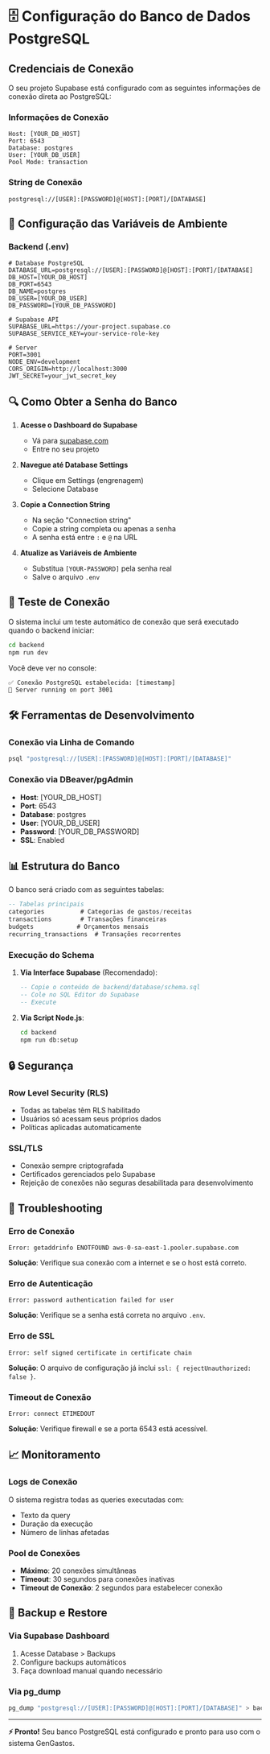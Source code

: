 # 🗄️ Configuração do Banco de Dados PostgreSQL

## Credenciais de Conexão

O seu projeto Supabase está configurado com as seguintes informações de conexão direta ao PostgreSQL:

### Informações de Conexão

```
Host: [YOUR_DB_HOST]
Port: 6543
Database: postgres
User: [YOUR_DB_USER]
Pool Mode: transaction
```

### String de Conexão

```
postgresql://[USER]:[PASSWORD]@[HOST]:[PORT]/[DATABASE]
```

## 🔐 Configuração das Variáveis de Ambiente

### Backend (.env)

```env
# Database PostgreSQL
DATABASE_URL=postgresql://[USER]:[PASSWORD]@[HOST]:[PORT]/[DATABASE]
DB_HOST=[YOUR_DB_HOST]
DB_PORT=6543
DB_NAME=postgres
DB_USER=[YOUR_DB_USER]
DB_PASSWORD=[YOUR_DB_PASSWORD]

# Supabase API
SUPABASE_URL=https://your-project.supabase.co
SUPABASE_SERVICE_KEY=your-service-role-key

# Server
PORT=3001
NODE_ENV=development
CORS_ORIGIN=http://localhost:3000
JWT_SECRET=your_jwt_secret_key
```

## 🔍 Como Obter a Senha do Banco

1. **Acesse o Dashboard do Supabase**

   - Vá para [supabase.com](https://supabase.com)
   - Entre no seu projeto

2. **Navegue até Database Settings**

   - Clique em Settings (engrenagem)
   - Selecione Database

3. **Copie a Connection String**

   - Na seção "Connection string"
   - Copie a string completa ou apenas a senha
   - A senha está entre `:` e `@` na URL

4. **Atualize as Variáveis de Ambiente**
   - Substitua `[YOUR-PASSWORD]` pela senha real
   - Salve o arquivo `.env`

## 🧪 Teste de Conexão

O sistema inclui um teste automático de conexão que será executado quando o backend iniciar:

```bash
cd backend
npm run dev
```

Você deve ver no console:

```
✅ Conexão PostgreSQL estabelecida: [timestamp]
🚀 Server running on port 3001
```

## 🛠️ Ferramentas de Desenvolvimento

### Conexão via Linha de Comando

```bash
psql "postgresql://[USER]:[PASSWORD]@[HOST]:[PORT]/[DATABASE]"
```

### Conexão via DBeaver/pgAdmin

- **Host**: [YOUR_DB_HOST]
- **Port**: 6543
- **Database**: postgres
- **User**: [YOUR_DB_USER]
- **Password**: [YOUR_DB_PASSWORD]
- **SSL**: Enabled

## 📊 Estrutura do Banco

O banco será criado com as seguintes tabelas:

```sql
-- Tabelas principais
categories          # Categorias de gastos/receitas
transactions        # Transações financeiras
budgets            # Orçamentos mensais
recurring_transactions  # Transações recorrentes
```

### Execução do Schema

1. **Via Interface Supabase** (Recomendado):

   ```sql
   -- Copie o conteúdo de backend/database/schema.sql
   -- Cole no SQL Editor do Supabase
   -- Execute
   ```

2. **Via Script Node.js**:
   ```bash
   cd backend
   npm run db:setup
   ```

## 🔒 Segurança

### Row Level Security (RLS)

- Todas as tabelas têm RLS habilitado
- Usuários só acessam seus próprios dados
- Políticas aplicadas automaticamente

### SSL/TLS

- Conexão sempre criptografada
- Certificados gerenciados pelo Supabase
- Rejeição de conexões não seguras desabilitada para desenvolvimento

## 🚨 Troubleshooting

### Erro de Conexão

```
Error: getaddrinfo ENOTFOUND aws-0-sa-east-1.pooler.supabase.com
```

**Solução**: Verifique sua conexão com a internet e se o host está correto.

### Erro de Autenticação

```
Error: password authentication failed for user
```

**Solução**: Verifique se a senha está correta no arquivo `.env`.

### Erro de SSL

```
Error: self signed certificate in certificate chain
```

**Solução**: O arquivo de configuração já inclui `ssl: { rejectUnauthorized: false }`.

### Timeout de Conexão

```
Error: connect ETIMEDOUT
```

**Solução**: Verifique firewall e se a porta 6543 está acessível.

## 📈 Monitoramento

### Logs de Conexão

O sistema registra todas as queries executadas com:

- Texto da query
- Duração da execução
- Número de linhas afetadas

### Pool de Conexões

- **Máximo**: 20 conexões simultâneas
- **Timeout**: 30 segundos para conexões inativas
- **Timeout de Conexão**: 2 segundos para estabelecer conexão

## 🔄 Backup e Restore

### Via Supabase Dashboard

1. Acesse Database > Backups
2. Configure backups automáticos
3. Faça download manual quando necessário

### Via pg_dump

```bash
pg_dump "postgresql://[USER]:[PASSWORD]@[HOST]:[PORT]/[DATABASE]" > backup.sql
```

---

**⚡ Pronto!** Seu banco PostgreSQL está configurado e pronto para uso com o sistema GenGastos.
